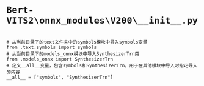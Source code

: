 # `Bert-VITS2\onnx_modules\V200\__init__.py`

```

# 从当前目录下的text文件夹中的symbols模块中导入symbols变量
from .text.symbols import symbols
# 从当前目录下的models_onnx模块中导入SynthesizerTrn类
from .models_onnx import SynthesizerTrn
# 定义__all__变量，包含symbols和SynthesizerTrn，用于在其他模块中导入时指定导入的内容
__all__ = ["symbols", "SynthesizerTrn"]

```